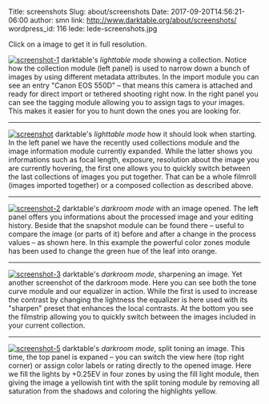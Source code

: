 Title: screenshots
Slug: about/screenshots
Date: 2017-09-20T14:56:21-06:00
author: smn
link: http://www.darktable.org/about/screenshots/
wordpress_id: 116
lede: lede-screenshots.jpg

Click on a image to get it in full resolution.


[![screenshot-1]({filename}/images/screenshot-1_768.png)]({filename}/images/screenshot-1.png)
darktable's _lighttable mode_ showing a collection.
Notice how the collection module (left panel) is used to narrow down a bunch of images by using different metadata attributes. In the import module you can see an entry "Canon EOS 550D"&nbsp;– that means this camera is attached and ready for direct import or tethered shooting right now. In the right panel you can see the tagging module allowing you to assign tags to your images. This makes it easier for you to hunt down the ones you are looking for.

<hr>

[![screenshot]({filename}/images/screenshot_768.png)]({filename}/images/screenshot.png)
darktable's _lighttable mode_ how it should look when starting.
In the left panel we have the recently used collections module and the image information module currently expanded. While the latter shows you informations such as focal length, exposure, resolution about the image you are currently hovering, the first one allows you to quickly switch between the last collections of images you put together. That can be a whole filmroll (images imported together) or a composed collection as described above.

<hr>

[![screenshot-2]({filename}/images/screenshot-2_768.png)]({filename}/images/screenshot-2.png)
darktable's _darkroom mode_ with an image opened.
The left panel offers you informations about the processed image and your editing history. Beside that the snapshot module can be found there&nbsp;– useful to compare the image (or parts of it) before and after a change in the process values&nbsp;– as shown here. In this example the powerful color zones module has been used to change the green hue of the leaf into orange.

<hr>

[![screenshot-3]({filename}/images/screenshot-3_768.png)]({filename}/images/screenshot-3.png)
darktable's _darkroom mode_, sharpening an image.
Yet another screenshot of the darkroom mode. Here you can see both the tone curve module and our equalizer in action. While the first is used to increase the contrast by changing the lightness the equalizer is here used with its "sharpen" preset that enhances the local contrasts. At the bottom you see the filmstrip allowing you to quickly switch between the images included in your current collection.

<hr>

[![screenshot-5]({filename}/images/screenshot-5_768.png)]({filename}/images/screenshot-5.png)
darktable's _darkroom mode_, split toning an image.
This time, the top panel is expaned&nbsp;– you can switch the view here (top right corner) or assign color labels or rating directly to the opened image. Here we fill the lights by +0.25EV in four zones by using the fill light module, then giving the image a yellowish tint with the split toning module by removing all saturation from the shadows and coloring the highlights yellow.
